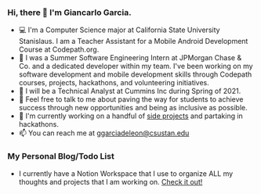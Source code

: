 ### Hi, there 👋 I'm Giancarlo Garcia.

- 💻 I'm a Computer Science major at California State University Stanislaus. I am a Teacher Assistant for a Mobile Android Development Course at Codepath.org. 
- 🔭 I was a Summer Software Engineering Intern at JPMorgan Chase & Co. and a dedicated developer within my team. I've been working on my software development and mobile development skills through Codepath courses, projects, hackathons, and volunteering initiatives.
- :briefcase: I will be a Technical Analyst at Cummins Inc during Spring of 2021.
- 💬 Feel free to talk to me about paving the way for students to achieve success through new opportunities and being as inclusive as possible.
- 🔨 I'm currently working on a handful of [side projects](https://www.notion.so/Personal-Blog-Todo-List-0fc9641270ff40a3957312adcb7f877f) and partaking in hackathons.
- 📫 You can reach me at ggarciadeleon@csustan.edu 

### My Personal Blog/Todo List

- I currently have a Notion Workspace that I use to organize ALL my thoughts and projects that I am working on. [Check it out!](https://www.notion.so/Personal-Blog-Todo-List-0fc9641270ff40a3957312adcb7f877f)
